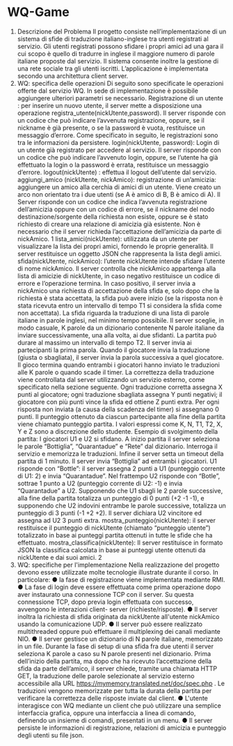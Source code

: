 # WQ-Game
1. Descrizione del Problema
Il progetto consiste nell’implementazione di un sistema di sfide di traduzione italiano-inglese tra
utenti registrati al servizio. Gli utenti registrati possono sfidare i propri amici ad una gara il cui
scopo è quello di tradurre in inglese il maggiore numero di parole italiane proposte dal servizio.
Il sistema consente inoltre la gestione di una rete sociale tra gli utenti iscritti. L’applicazione è
implementata secondo una architettura client server.
2. WQ: specifica delle operazioni
Di seguito sono specificate le operazioni offerte dal servizio WQ. In sede di implementazione è
possibile aggiungere ulteriori parametri se necessario.
Registrazione di un utente : per inserire un nuovo utente, il server mette a disposizione una
operazione registra_utente(nickUtente,password). Il server risponde con un codice che può
indicare l’avvenuta registrazione, oppure, se il nickname è già presente, o se la password è
vuota, restituisce un messaggio d’errore. Come specificato in seguito, le registrazioni sono tra
le informazioni da persistere.
login(nickUtente, password): Login di un utente già registrato per accedere al servizio. Il server
risponde con un codice che può indicare l’avvenuto login, oppure, se l’utente ha già effettuato la
login o la password è errata, restituisce un messaggio d’errore.
logout(nickUtente) : effettua il logout dell’utente dal servizio.
aggiungi_amico (nickUtente, nickAmico): registrazione di un’amicizia: aggiungere un amico alla
cerchia di amici di un utente. Viene creato un arco non orientato tra i due utenti (se A è amico
di B, B è amico di A). Il Server risponde con un codice che indica l’avvenuta registrazione
dell’amicizia oppure con un codice di errore, se il nickname del nodo destinazione/sorgente
della richiesta non esiste, oppure se è stato richiesto di creare una relazione di amicizia già
esistente. Non è necessario che il server richieda l’accettazione dell’amicizia da parte di
nickAmico.
1
lista_amici(nickUtente): utilizzata da un utente per visualizzare la lista dei propri amici, fornendo
le proprie generalità. Il server restituisce un oggetto JSON che rappresenta la lista degli amici.
sfida(nickUtente, nickAmico): l’utente nickUtente intende sfidare l’utente di nome nickAmico. Il
server controlla che nickAmico appartenga alla lista di amicizie di nickUtente, in caso negativo
restituisce un codice di errore e l’operazione termina. In caso positivo, il server invia a
nickAmico una richiesta di accettazione della sfida e, solo dopo che la richiesta è stata
accettata, la sfida può avere inizio (se la risposta non è stata ricevuta entro un intervallo di
tempo T1 si considera la sfida come non accettata). La sfida riguarda la traduzione di una lista
di parole italiane in parole inglesi, nel minimo tempo possibile.
Il server sceglie, in modo casuale, K parole da un dizionario contenente N parole italiane da
inviare successivamente, una alla volta, ai due sfidanti. La partita può durare al massimo un
intervallo di tempo T2. Il server invia ai partecipanti la prima parola. Quando il giocatore invia la
traduzione (giusta o sbagliata), il server invia la parola successiva a quel giocatore.
Il gioco termina quando entrambi i giocatori hanno inviato le traduzioni alle K parole o quando
scade il timer.
La correttezza della traduzione viene controllata dal server utilizzando un servizio esterno,
come specificato nella sezione seguente. Ogni traduzione corretta assegna X punti al giocatore;
ogni traduzione sbagliata assegna Y punti negativi; il giocatore con più punti vince la sfida ed
ottiene Z punti extra. Per ogni risposta non inviata (a causa della scadenza del timer) si
assegnano 0 punti. Il punteggio ottenuto da ciascun partecipante alla fine della partita viene
chiamato punteggio partita.
I valori espressi come K, N, T1, T2, X, Y e Z sono a discrezione dello studente.
Esempio di svolgimento della partita:
I giocatori U1 e U2 si sfidano. A inizio partita il server seleziona le parole “Bottiglia”,
“Quarantadue” e “Rete” dal dizionario. Interroga il servizio e memorizza le traduzioni. Infine il
server setta un timeout della partita di 1 minuto.
Il server invia “Bottiglia” ad entrambi i giocatori. U1 risponde con “Bottle”: il server assegna 2
punti a U1 (punteggio corrente di U1: 2) e invia “Quarantadue”. Nel frattempo U2 risponde con
“Botle”, sottrae 1 punto a U2 (punteggio corrente di U2: -1) e invia “Quarantadue” a U2.
Supponendo che U1 sbagli le 2 parole successive, alla fine della partita totalizza un punteggio
di 0 punti (+2 -1 -1), e supponendo che U2 indovini entrambe le parole successive, totalizza un
punteggio di 3 punti (-1 +2 +2). Il server dichiara U2 vincitore ed assegna ad U2 3 punti extra.
mostra_punteggio(nickUtente): il server restituisce il punteggio di nickUtente (chiamato
“punteggio utente”) totalizzato in base ai punteggi partita ottenuti in tutte le sfide che ha
effettuato.
mostra_classifica(nickUtente): Il server restituisce in formato JSON la classifica calcolata in
base ai punteggi utente ottenuti da nickUtente e dai suoi amici.
2
3. WQ: specifiche per l'implementazione
Nella realizzazione del progetto devono essere utilizzate molte tecnologie illustrate durante il
corso. In particolare:
● la fase di registrazione viene implementata mediante RMI.
● La fase di login deve essere effettuata come prima operazione dopo aver instaurato una
connessione TCP con il server. Su questa connessione TCP, dopo previa login
effettuata con successo, avvengono le interazioni client- server (richieste/risposte).
● Il server inoltra la richiesta di sfida originata da nickUtente all'utente nickAmico usando la
comunicazione UDP.
● Il server può essere realizzato multithreaded oppure può effettuare il multiplexing dei
canali mediante NIO.
● Il server gestisce un dizionario di N parole italiane, memorizzato in un file. Durante la
fase di setup di una sfida fra due utenti il server seleziona K parole a caso su N parole
presenti nel dizionario. Prima dell’inizio della partita, ma dopo che ha ricevuto
l’accettazione della sfida da parte dell’amico, il server chiede, tramite una chiamata
HTTP GET, la traduzione delle parole selezionate al servizio esterno accessibile alla
URL https://mymemory.translated.net/doc/spec.php . Le traduzioni vengono
memorizzate per tutta la durata della partita per verificare la correttezza delle risposte
inviate dal client.
● L'utente interagisce con WQ mediante un client che può utilizzare una semplice
interfaccia grafica, oppure una interfaccia a linea di comando, definendo un insieme di
comandi, presentati in un menu.
● Il server persiste le informazioni di registrazione, relazioni di amicizia e punteggio degli
utenti su file json.
